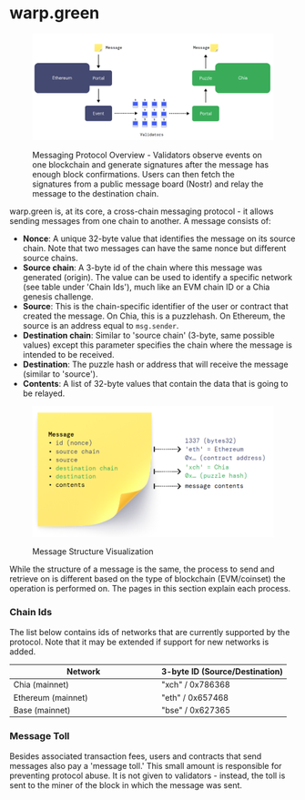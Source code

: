 # warp.green

<figure><img src="../../.gitbook/assets/image.png" alt=""><figcaption><p>Messaging Protocol Overview - Validators observe events on one blockchain and generate signatures after the message has enough block confirmations. Users can then fetch the signatures from a public message board (Nostr) and relay the message to the destination chain.</p></figcaption></figure>

warp.green is, at its core, a cross-chain messaging protocol - it allows sending messages from one chain to another. A message consists of:

* **Nonce**: A unique 32-byte value that identifies the message on its source chain. Note that two messages can have the same nonce but different source chains.
* **Source chain**: A 3-byte id of the chain where this message was generated (origin). The value can be used to identify a specific network (see table under 'Chain Ids'), much like an EVM chain ID or a Chia genesis challenge.
* **Source**: This is the chain-specific identifier of the user or contract that created the message. On Chia, this is a puzzlehash. On Ethereum, the source is an address equal to `msg.sender`.
* **Destination chain**: Similar to 'source chain' (3-byte, same possible values) except this parameter specifies the chain where the message is intended to be received.
* **Destination**: The puzzle hash or address that will receive the message (similar to 'source').
* **Contents**: A list of 32-byte values that contain the data that is going to be relayed.

<figure><img src="../../.gitbook/assets/image (1).png" alt=""><figcaption><p>Message Structure Visualization</p></figcaption></figure>

While the structure of a message is the same, the process to send and retrieve on is different based on the type of blockchain (EVM/coinset) the operation is performed on. The pages in this section explain each process.

### Chain Ids

The list below contains ids of networks that are currently supported by the protocol. Note that it may be extended if support for new networks is added.

<table><thead><tr><th width="246">Network</th><th>3-byte ID (Source/Destination) </th></tr></thead><tbody><tr><td>Chia (mainnet)</td><td>"xch" / 0x786368</td></tr><tr><td>Ethereum (mainnet)</td><td>"eth" / 0x657468</td></tr><tr><td>Base (mainnet)</td><td>"bse" / 0x627365</td></tr></tbody></table>

### Message Toll

Besides associated transaction fees, users and contracts that send messages also pay a 'message toll.' This small amount is responsible for preventing protocol abuse. It is not given to validators - instead, the toll is sent to the miner of the block in which the message was sent.
